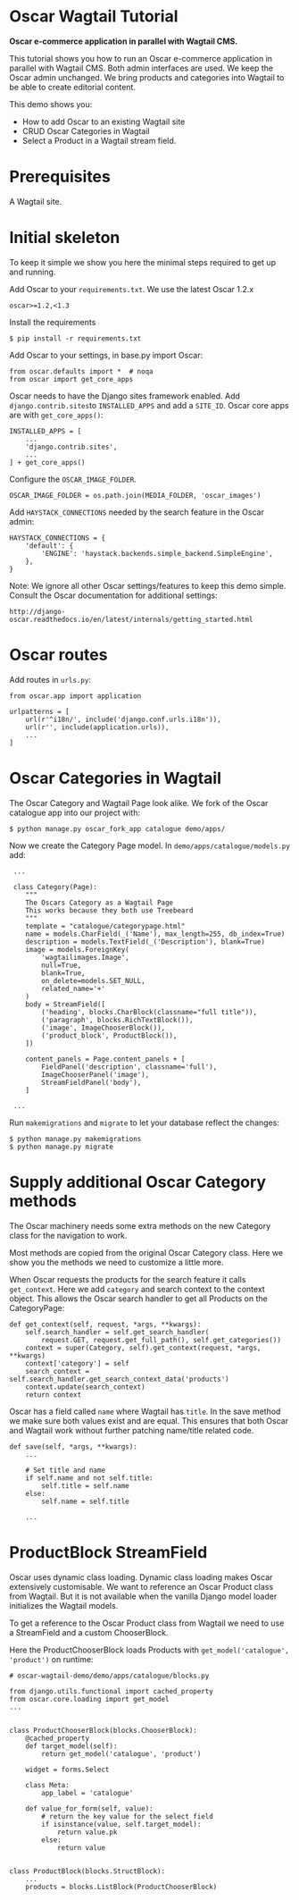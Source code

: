 # Oscar Wagtail Tutorial

**Oscar e-commerce application in parallel with Wagtail CMS.**

This tutorial shows you how to run an Oscar e-commerce application in parallel with Wagtail CMS. Both admin interfaces
are used. We keep the Oscar admin unchanged. We bring products and categories into Wagtail to be able to create
editorial content.

This demo shows you:

  - How to add Oscar to an existing Wagtail site
  - CRUD Oscar Categories in Wagtail
  - Select a Product in a Wagtail stream field.


# Prerequisites

A Wagtail site.


# Initial skeleton

To keep it simple we show you here the minimal steps required to get up and running.

Add Oscar to your `requirements.txt`. We use the latest Oscar 1.2.x

    oscar>=1.2,<1.3


Install the requirements

    $ pip install -r requirements.txt


Add Oscar to your settings, in base.py import Oscar:

    from oscar.defaults import *  # noqa
    from oscar import get_core_apps


Oscar needs to have the Django sites framework enabled. Add `django.contrib.sites`to `INSTALLED_APPS` and add a
`SITE_ID`. Oscar core apps are with `get_core_apps()`:

    INSTALLED_APPS = [
        ...
        'django.contrib.sites',
        ...
    ] + get_core_apps()


Configure the `OSCAR_IMAGE_FOLDER`.

    OSCAR_IMAGE_FOLDER = os.path.join(MEDIA_FOLDER, 'oscar_images')


Add `HAYSTACK_CONNECTIONS` needed by the search feature in the Oscar admin:


    HAYSTACK_CONNECTIONS = {
        'default': {
            'ENGINE': 'haystack.backends.simple_backend.SimpleEngine',
        },
    }


Note: We ignore all other Oscar settings/features to keep this demo simple. Consult the Oscar documentation
for additional settings:

    http://django-oscar.readthedocs.io/en/latest/internals/getting_started.html


# Oscar routes

Add routes in `urls.py`:

    from oscar.app import application

    urlpatterns = [
        url(r'^i18n/', include('django.conf.urls.i18n')),
        url(r'', include(application.urls)),
        ...
    ]


# Oscar Categories in Wagtail

The Oscar Category and Wagtail Page look alike. We fork of the Oscar catalogue app into our project with:

    $ python manage.py oscar_fork_app catalogue demo/apps/


Now we create the Category Page model. In `demo/apps/catalogue/models.py` add:

     ...

     class Category(Page):
        """
        The Oscars Category as a Wagtail Page
        This works because they both use Treebeard
        """
        template = "catalogue/categorypage.html"
        name = models.CharField(_('Name'), max_length=255, db_index=True)
        description = models.TextField(_('Description'), blank=True)
        image = models.ForeignKey(
            'wagtailimages.Image',
            null=True,
            blank=True,
            on_delete=models.SET_NULL,
            related_name='+'
        )
        body = StreamField([
            ('heading', blocks.CharBlock(classname="full title")),
            ('paragraph', blocks.RichTextBlock()),
            ('image', ImageChooserBlock()),
            ('product_block', ProductBlock()),
        ])

        content_panels = Page.content_panels + [
            FieldPanel('description', classname='full'),
            ImageChooserPanel('image'),
            StreamFieldPanel('body'),
        ]

     ...


Run `makemigrations` and `migrate` to let your database reflect the changes:

    $ python manage.py makemigrations
    $ python manage.py migrate


# Supply additional Oscar Category methods


The Oscar machinery needs some extra methods on the new Category class for the navigation to work.

Most methods are copied from the original Oscar Category class. Here we show you the methods we need to customize a
little more.


When Oscar requests the products for the search feature it calls `get_context`. Here we add `category`
and search context to the context object. This allows the Oscar search handler to get all Products on
the CategoryPage:


    def get_context(self, request, *args, **kwargs):
        self.search_handler = self.get_search_handler(
            request.GET, request.get_full_path(), self.get_categories())
        context = super(Category, self).get_context(request, *args, **kwargs)
        context['category'] = self
        search_context = self.search_handler.get_search_context_data('products')
        context.update(search_context)
        return context


Oscar has a field called `name` where Wagtail has `title`. In the save method we make sure both values
exist and are equal. This ensures that both Oscar and Wagtail work without further patching name/title related code.


    def save(self, *args, **kwargs):
        ...

        # Set title and name
        if self.name and not self.title:
            self.title = self.name
        else:
            self.name = self.title

        ...


# ProductBlock StreamField

Oscar uses dynamic class loading. Dynamic class loading makes Oscar extensively customisable. We want to reference
an Oscar Product class from Wagtail. But it is not available when the vanilla Django model loader initializes the
Wagtail models.

To get a reference to the Oscar Product class from Wagtail we need to use a StreamField and a custom ChooserBlock.

Here the ProductChooserBlock loads Products with `get_model('catalogue', 'product')` on runtime:


    # oscar-wagtail-demo/demo/apps/catalogue/blocks.py

    from django.utils.functional import cached_property
    from oscar.core.loading import get_model
    ...


    class ProductChooserBlock(blocks.ChooserBlock):
        @cached_property
        def target_model(self):
            return get_model('catalogue', 'product')

        widget = forms.Select

        class Meta:
            app_label = 'catalogue'

        def value_for_form(self, value):
            # return the key value for the select field
            if isinstance(value, self.target_model):
                return value.pk
            else:
                return value


    class ProductBlock(blocks.StructBlock):
        ...
        products = blocks.ListBlock(ProductChooserBlock)

